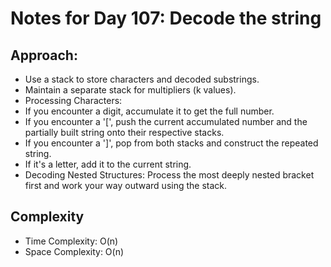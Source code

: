 # Notes for Day 107: Decode the string

## Approach:

- Use a stack to store characters and decoded substrings.
- Maintain a separate stack for multipliers (k values).
- Processing Characters:
- If you encounter a digit, accumulate it to get the full number.
- If you encounter a '[', push the current accumulated number and the partially built string onto their respective stacks.
- If you encounter a ']', pop from both stacks and construct the repeated string.
- If it's a letter, add it to the current string.
- Decoding Nested Structures: Process the most deeply nested bracket first and work your way outward using the stack.

## Complexity

- Time Complexity: O(n)
- Space Complexity: O(n)
